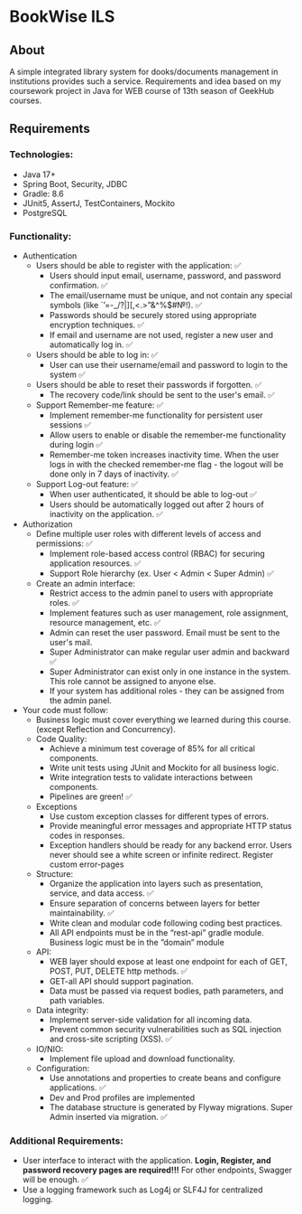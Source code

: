 # BookWise ILS
## About
A simple integrated library system for dooks/documents management in institutions provides such a service. Requirements and idea based on my coursework project in Java for WEB course of 13th season of GeekHub courses.
## Requirements
### **Technologies:**
- Java 17+
- Spring Boot, Security, JDBC
- Gradle: 8.6
- JUnit5, AssertJ, TestContainers, Mockito
- PostgreSQL

### **Functionality:**
- Authentication
    - Users should be able to register with the application: ✅
        - Users should input email, username, password, and password confirmation. ✅
        - The email/username must be unique, and not contain any special symbols (like `’=-\_/?|\][,<.>”&^%$#№!). ✅
        - Passwords should be securely stored using appropriate encryption techniques. ✅
        - If email and username are not used, register a new user and automatically log in. ✅
    - Users should be able to log in: ✅
        - User can use their username/email and password to login to the system ✅
    - Users should be able to reset their passwords if forgotten. ✅
        - The recovery code/link should be sent to the user's email. ✅
    - Support Remember-me feature: ✅
        - Implement remember-me functionality for persistent user sessions ✅
        - Allow users to enable or disable the remember-me functionality during login ✅
        - Remember-me token increases inactivity time. When the user logs in with the checked remember-me flag - the logout will be done only in 7 days of inactivity. ✅
    - Support Log-out feature: ✅
        - When user authenticated, it should be able to log-out ✅
        - Users should be automatically logged out after 2 hours of inactivity on the application. ✅
- Authorization
    - Define multiple user roles with different levels of access and permissions: ✅
        - Implement role-based access control (RBAC) for securing application resources. ✅
        - Support Role hierarchy (ex. User < Admin < Super Admin)  ✅
    - Create an admin interface:
        - Restrict access to the admin panel to users with appropriate roles. ✅
        - Implement features such as user management, role assignment, resource management, etc. ✅
        - Admin can reset the user password. Email must be sent to the user's mail.
        - Super Administrator can make regular user admin and backward ✅
        - Super Administrator can exist only in one instance in the system. This role cannot be assigned to anyone else.
        - If your system has additional roles - they can be assigned from the admin panel.
- Your code must follow:
    - Business logic must cover everything we learned during this course. (except Reflection and Concurrency).
    - Code Quality:
        - Achieve a minimum test coverage of 85% for all critical components.
        - Write unit tests using JUnit and Mockito for all business logic.
        - Write integration tests to validate interactions between components.
        - Pipelines are green! ✅
    - Exceptions
        - Use custom exception classes for different types of errors.
        - Provide meaningful error messages and appropriate HTTP status codes in responses.
        - Exception handlers should be ready for any backend error. Users never should see a white screen or infinite redirect. Register custom error-pages
    - Structure:
        - Organize the application into layers such as presentation, service, and data access. ✅
        - Ensure separation of concerns between layers for better maintainability. ✅
        - Write clean and modular code following coding best practices.
        - All API endpoints must be in the “rest-api” gradle module. Business logic must be in the ”domain” module
    - API:
        - WEB layer should expose at least one endpoint for each of GET, POST, PUT, DELETE http methods. ✅
        - GET-all API should support pagination.
        - Data must be passed via request bodies, path parameters, and path variables.
    - Data integrity:
        - Implement server-side validation for all incoming data.
        - Prevent common security vulnerabilities such as SQL injection and cross-site scripting (XSS). ✅
    - IO/NIO:
        - Implement file upload and download functionality.
    - Configuration:
        - Use annotations and properties to create beans and configure applications. ✅
        - Dev and Prod profiles are implemented
        - The database structure is generated by Flyway migrations. Super Admin inserted via migration. ✅



### **Additional Requirements:**
- User interface to interact with the application. **Login, Register, and password recovery pages are required!!!** For other endpoints, Swagger will be enough. ✅
- Use a logging framework such as Log4j or SLF4J for centralized logging.

